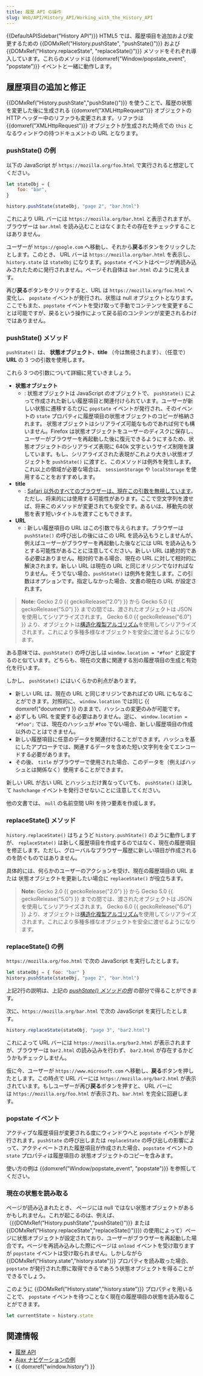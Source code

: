 ```yaml
---
title: 履歴 API の操作
slug: Web/API/History_API/Working_with_the_History_API
---
```


{{DefaultAPISidebar("History API")}}
HTML5 では、履歴項目を追加および変更するための {{DOMxRef("History.pushState", "pushState()")}} および {{DOMxRef("History.replaceState", "replaceState()")}} メソッドをそれぞれ導入しています。これらのメソッドは {{domxref("Window/popstate_event", "popstate")}} イベントと一緒に動作します。

## 履歴項目の追加と修正

{{DOMxRef("History.pushState","pushState()")}} を使うことで、履歴の状態を変更した後に生成される {{domxref("XMLHttpRequest")}} オブジェクトの HTTP ヘッダー中のリファラも変更されます。リファラは {{domxref("XMLHttpRequest")}} オブジェクトが生成された時点での `this` となるウィンドウの持つドキュメントの URL となります。

### pushState() の例

以下の JavaScript が `https://mozilla.org/foo.html` で実行されると想定してください。

```js
let stateObj = {
    foo: "bar",
}

history.pushState(stateObj, "page 2", "bar.html")
```

これにより URL バーには `https://mozilla.org/bar.html` と表示されますが、ブラウザーは `bar.html` を読み込むことはなくまたその存在をチェックすることはありません。

ユーザーが `https://google.com` へ移動し、それから**戻る**ボタンをクリックしたとします。このとき、 URL バーは `https://mozilla.org/bar.html` を表示し、`history.state` は `stateObj` になります。`popstate` イベントはページが再読み込みされたために発行されません。ページそれ自体は `bar.html` のように見えます。

再び**戻る**ボタンをクリックすると、URL は `https://mozilla.org/foo.html` へ変化し、 `popstate` イベントが発行され、状態は null オブジェクトとなります。ここでもまた、`popstate` イベントを受け取って手動でコンテンツを変更することは可能ですが、戻るという操作によって戻る前のコンテンツが変更されるわけではありません。

### pushState() メソッド

`pushState()` は、 **状態オブジェクト**、**title** （今は無視されます）、（任意で） **URL** の 3 つの引数を使用します。

これら 3 つの引数について詳細に見ていきましょう。

- **状態オブジェクト**
  - : 状態オブジェクトは JavaScript のオブジェクトで、 `pushState()` によって作成された新しい履歴項目と関連付けられています。ユーザーが新しい状態に遷移するたびに `popstate` イベントが発行され、そのイベントの `state` プロパティに履歴項目の状態オブジェクトのコピーが格納されます。
    状態オブジェクトはシリアライズ可能なものであれば何でも構いません。Firefox は状態オブジェクトをユーザーのディスクに保存し、ユーザーがブラウザーを再起動した後に復元できるようにするため、状態オブジェクトのシリアライズ表現に 640k 文字というサイズ制限を課しています。もし、シリアライズされた表現がこれより大きい状態オブジェクトを `pushState()` に渡すと、このメソッドは例外を発生します。これ以上の領域が必要な場合は、 `sessionStorage` や `localStorage` を使用することをおすすめします。
- **title**
  - : [Safari 以外のすべてのブラウザーは、現在この引数を無視しています](https://github.com/whatwg/html/issues/2174)。ただし、将来的には使用する可能性があります。ここで空文字列を渡せば、将来このメソッドが変更されても安全です。あるいは、移動先の状態を表す短いタイトルを渡すこともできます。
- **URL**
  - : 新しい履歴項目の URL はこの引数で与えられます。ブラウザーは `pushState()` の呼び出しの後にはこの URL を読み込もうとしませんが、例えばユーザーがブラウザーを再起動した後などには URL を読み込もうとする可能性があることに注意してください。新しい URL は絶対的である必要はありません。相対的である場合、現在の URL に対して相対的に解決されます。新しい URL は現在の URL と同じオリジンでなければなりません。そうでない場合、`pushState()` は例外を発生します。この引数はオプションです。指定しなかった場合、文書の現在の URL が設定されます。

> **Note:** Gecko 2.0 {{ geckoRelease("2.0") }} から Gecko 5.0 {{ geckoRelease("5.0") }} までの間では、渡されたオブジェクトは JSON を使用してシリアライズされます。 Gecko 6.0 {{ geckoRelease("6.0") }} より、オブジェクトは[構造化複製アルゴリズム](/ja/docs/Web/API/Web_Workers_API/Structured_clone_algorithm)を使用してシリアライズされます。これにより多種多様なオブジェクトを安全に渡せるようになります。

ある意味では、`pushState()` の呼び出しは `window.location = "#foo"` と設定するのと似ています。どちらも、現在の文書に関連する別の履歴項目の生成と有効化を行います。

しかし、 `pushState()` にはいくらかの利点があります。

- 新しい URL は、現在の URL と同じオリジンであればどの URL にもなることができます。対照的に、 `window.location` では同じ {{ domxref("document") }} のままで、ハッシュの変更のみが可能です。
- 必ずしも URL を変更する必要はありません。逆に、 `window.location = "#foo";` では、現在のハッシュが `#foo` でない場合、新しい履歴項目の作成以外のことはできません。
- 新しい履歴項目に任意のデータを関連付けることができます。ハッシュを基にしたアプローチでは、関連するデータを含めた短い文字列を全てエンコードする必要があります。
- その後、 `title` がブラウザーで使用された場合、このデータを（例えばハッシュとは関係なく）使用することができます。

新しい URL が古い URL とハッシュだけ異なっていても、 `pushState()` は決して `hashchange` イベントを発行させないことに注意してください。

他の文書では、 `null` の名前空間 URI を持つ要素を作成します。

### replaceState() メソッド

`history.replaceState()` はちょうど `history.pushState()` のように動作しますが、 `replaceState()` は新しく履歴項目を作成するのではなく、現在の履歴項目を修正します。ただし、グローバルなブラウザー履歴に新しい項目が作成されるのを防ぐものではありません。

具体的には、何らかのユーザーのアクションを受け、現在の履歴項目の URL または 状態オブジェクトを更新したい場合に `replaceState()` が役立ちます。

> **Note:** Gecko 2.0 {{ geckoRelease("2.0") }} から Gecko 5.0 {{ geckoRelease("5.0") }} までの間では、渡されたオブジェクトは JSON を使用してシリアライズされます。 Gecko 6.0 {{ geckoRelease("6.0") }} より、オブジェクトは[構造化複製アルゴリズム](/ja/docs/Web/API/Web_Workers_API/Structured_clone_algorithm)を使用してシリアライズされます。これにより多種多様なオブジェクトを安全に渡せるようになります。

### replaceState() の例

`https://mozilla.org/foo.html` で次の JavaScript を実行したとします。

```js
let stateObj = { foo: "bar" }
history.pushState(stateObj, "page 2", "bar.html")
```

上記2行の説明は、上記の *[pushState() メソッドの例](#pushstate_の例)* の部分で得ることができます。

次に、`https://mozilla.org/bar.html` で次の JavaScript を実行したとします。

```js
history.replaceState(stateObj, "page 3", "bar2.html")
```

これによって URL バーには `https://mozilla.org/bar2.html` が表示されますが、ブラウザーは `bar2.html` の読み込みを行わず、 `bar2.html` が存在するかどうかもチェックしません。

仮に今、ユーザーが `https://www.microsoft.com` へ移動し、**戻る**ボタンを押したとします。この時点で URL バーには `https://mozilla.org/bar2.html` が表示されています。もしユーザーが再び**戻る**ボタンを押すと、 URL バーには `https://mozilla.org/foo.html` が表示され、`bar.html` を完全に回避します。

### popstate イベント

アクティブな履歴項目が変更される度にウィンドウへと `popstate` イベントが発行されます。`pushState` の呼び出しまたは `replaceState` の呼び出しの影響によって、アクティベートされた履歴項目が作成された場合、`popstate` イベントの `state` プロパティは履歴項目の 状態オブジェクトのコピーを含みます。

使い方の例は {{domxref("Window/popstate_event", "popstate")}} を参照してください。

### 現在の状態を読み取る

ページが読み込まれたとき、 ページには null ではない状態オブジェクトがあるかもしれません。これが起こるのは、例えば、（{{DOMxRef("History.pushState","pushState()")}} または {{DOMxRef("History.replaceState","replaceState()")}}) の使用によって）ページに状態オブジェクトが設定されており、ユーザーがブラウザーを再起動した場合です。ページを再読み込みした際にページは `onload` イベントを受け取りますが `popstate` イベントは受け取られません。しかしながら {{DOMxRef("History.state","history.state")}} プロパティを読み取った場合、`popstate` が発行された際に取得できるであろう状態オブジェクトを得ることができるでしょう。

このように {{DOMxRef("History.state","history.state")}} プロパティを用いることで、 `popstate` イベントを待つことなく現在の履歴項目の状態を読み取ることができます。

```js
let currentState = history.state
```

## 関連情報

- [履歴 API](/ja/docs/Web/API/History_API)
- [Ajax ナビゲーションの例](/ja/docs/Web/API/History_API/Example)
- {{ domxref("window.history") }}
